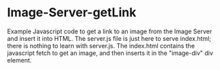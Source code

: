 # Image-Server-getLink
Example Javascript code to get a link to an image from the Image Server and insert it into HTML.   The server.js file is just here to serve index.html; 
there is nothing to learn with server.js.    The index.html contains the javascript fetch to get an image, and then inserts it in the "image-div" div 
element.
